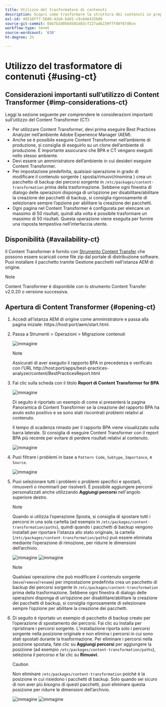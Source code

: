 ```yaml
---
title: Utilizzo del trasformatore di contenuti
description: Scopri come trasformare la struttura dei contenuti in preparazione alla migrazione a AEM as a Cloud Service.
exl-id: 40516ff7-5686-42e6-bdd1-c9c6de432b09
source-git-commit: 6bb7b2d056d501d83cf227adb239f7f40f87d0ce
workflow-type: tm+mt
source-wordcount: '638'
ht-degree: 2%

---
```


# Utilizzo del trasformatore di contenuti {#using-ct}

## Considerazioni importanti sull’utilizzo di Content Transformer {#imp-considerations-ct}

Leggi la sezione seguente per comprendere le considerazioni importanti sull’utilizzo del Content Transformer (CT):

* Per utilizzare Content Transformer, devi prima eseguire Best Practices Analyzer nell’ambiente Adobe Experience Manager (AEM).
* Anche se è possibile eseguire Content Transformer nell’ambiente di produzione, si consiglia di eseguirlo su un clone dell’ambiente di produzione. È importante assicurarsi che BPA e CT vengano eseguiti nello stesso ambiente.
* Devi essere un amministratore dell’ambiente in cui desideri eseguire Content Transformer.
* Per impostazione predefinita, qualsiasi operazione in grado di modificare il contenuto sorgente ( sposta/rimuovi/rinomina ) crea un pacchetto di backup dei percorsi sorgente in `/etc/packages/content-transformation` prima della trasformazione. Sebbene ogni finestra di dialogo delle operazioni disponga di un’opzione per disabilitare/abilitare la creazione dei pacchetti di backup, si consiglia rigorosamente di selezionare sempre l’opzione per abilitare la creazione dei pacchetti.
* Ogni pagina nel Content Transformer è configurata per elencare un massimo di 50 risultati, quindi alla volta è possibile trasformare un massimo di 50 risultati. Questa operazione viene eseguita per fornire una risposta tempestiva nell’interfaccia utente.

## Disponibilità {#availability-ct}

Il Content Transformer è fornito con [Strumento Content Transfer](/help/journey-migration/content-transfer-tool/using-content-transfer-tool/getting-started-content-transfer-tool.md) che possono essere scaricati come file zip dal portale di distribuzione software. Puoi installare il pacchetto tramite Gestione pacchetti nell’istanza AEM di origine.

>[!NOTE]
>Content Transformer è disponibile con lo strumento Content Transfer v2.0.20 o versione successiva.

## Apertura di Content Transformer {#opening-ct}

1. Accedi all’istanza AEM di origine come amministratore e passa alla pagina iniziale: https://host:port/aem/start.html.
1. Passa a Strumenti > Operazioni > Migrazione contenuti

   ![immagine](/help/journey-migration/content-transformer/assets/ct-1.png)

   >[!NOTE]
   > Assicurati di aver eseguito il rapporto BPA in precedenza e verificalo con l’URL http://host:port/apps/best-practices-analyzer/content/BestPracticesReport.html

1. Fai clic sulla scheda con il titolo **Report di Content Transformer for BPA**

   ![immagine](/help/journey-migration/content-transformer/assets/ct-2.png)

   Di seguito è riportato un esempio di come si presenterà la pagina Panoramica di Content Transformer se la creazione del rapporto BPA ha avuto esito positivo e se sono stati riscontrati problemi relativi al contenuto.

   Il tempo di scadenza rimasto per il rapporto BPA viene visualizzato sulla barra laterale. Si consiglia di eseguire Content Transformer con il report BPA più recente per evitare di perdere risultati relativi al contenuto.

   ![immagine](/help/journey-migration/content-transformer/assets/ct-3.png)

1. Puoi filtrare i problemi in base a `Pattern Code`, `Subtype`, `Importance`, e `Source`.

   ![immagine](/help/journey-migration/content-transformer/assets/ct-4.png)

1. Puoi selezionare tutti i problemi o problemi specifici e spostarli, rimuoverli o rinominarli per risolverli. È possibile aggiungere percorsi personalizzati anche utilizzando **Aggiungi percorsi** nell&#39;angolo superiore destro.

   >[!NOTE]
   > Quando si utilizza l’operazione Sposta, si consiglia di spostare tutti i percorsi in una sola cartella (ad esempio in `/etc/packages/content-transformation/paths`), quindi quando i pacchetti di backup vengono installati per riportare l’istanza allo stato originale, la cartella (`/etc/packages/content-transformation/paths`) può essere eliminata mediante l’operazione di rimozione, per ridurre le dimensioni dell’archivio.

   ![immagine](/help/journey-migration/content-transformer/assets/ct-5.png)
   ![immagine](/help/journey-migration/content-transformer/assets/ct-6.png)

   >[!NOTE]
   > Qualsiasi operazione che può modificare il contenuto sorgente (`move`/`remove`/`rename`) per impostazione predefinita crea un pacchetto di backup dei percorsi sorgente in `/etc/packages/content-transformation` prima della trasformazione. Sebbene ogni finestra di dialogo delle operazioni disponga di un’opzione per disabilitare/abilitare la creazione dei pacchetti di backup, si consiglia rigorosamente di selezionare sempre l’opzione per abilitare la creazione dei pacchetti.

1. Di seguito è riportato un esempio di pacchetto di backup creato per l’operazione di spostamento dei percorsi. Fai clic su Installa per ripristinare i percorsi sorgente. L’installazione riporta solo i percorsi sorgente nella posizione originale e non elimina i percorsi in cui sono stati spostati durante la trasformazione. Per eliminare i percorsi nella posizione spostata, fate clic su **Aggiungi percorsi** per aggiungere la posizione (ad esempio `/etc/packages/content-transformation/paths`), seleziona il percorso e fai clic su **Rimuovi**.

   >[!CAUTION]
   > Non eliminare `/etc/packages/content-transformation` poiché è la posizione in cui risiedono i pacchetti di backup. Solo quando sei sicuro di non aver più bisogno di questi pacchetti, puoi eliminare questa posizione per ridurre le dimensioni dell’archivio.

   ![immagine](/help/journey-migration/content-transformer/assets/ct-7.png)
   ![immagine](/help/journey-migration/content-transformer/assets/ct-8.png)
